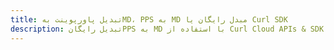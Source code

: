 ---title: تبدیل پاورپوینت بهMD، PPS به MD مبدل رایگان یا Curl SDKdescription: تبدیل رایگانPPS به MD با استفاده از Curl Cloud APIs & SDK. همچنین اسناد Microsoft PowerPoint را در Cloud ایجاد، ویرایش و رندر کنید.---